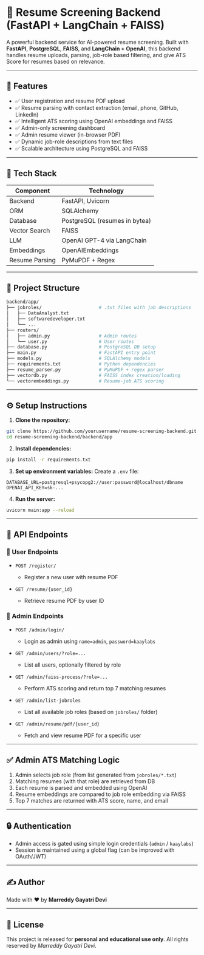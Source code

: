 # 💼 Resume Screening Backend (FastAPI + LangChain + FAISS)

A powerful backend service for AI-powered resume screening. Built with **FastAPI**, **PostgreSQL**, **FAISS**, and **LangChain + OpenAI**, this backend handles resume uploads, parsing, job-role based filtering, and give ATS Score for  resumes based on relevance.

---

## 🚀 Features

* ✅ User registration and resume PDF upload
* ✅ Resume parsing with contact extraction (email, phone, GitHub, LinkedIn)
* ✅ Intelligent ATS scoring using OpenAI embeddings and FAISS
* ✅ Admin-only screening dashboard
* ✅ Admin resume viewer (in-browser PDF)
* ✅ Dynamic job-role descriptions from text files
* ✅ Scalable architecture using PostgreSQL and FAISS

---

## 🧰 Tech Stack

| Component      | Technology                    |
| -------------- | ----------------------------- |
| Backend        | FastAPI, Uvicorn              |
| ORM            | SQLAlchemy                    |
| Database       | PostgreSQL (resumes in bytea) |
| Vector Search  | FAISS                         |
| LLM            | OpenAI GPT-4 via LangChain    |
| Embeddings     | OpenAIEmbeddings              |
| Resume Parsing | PyMuPDF + Regex               |

---

## 📁 Project Structure

```bash
backend/app/
├── jobroles/                     # .txt files with job descriptions
│   ├── DataAnalyst.txt
│   ├── softwaredeveloper.txt
│   └── ...
├── routers/
│   ├── admin.py                  # Admin routes
│   └── user.py                   # User routes
├── database.py                   # PostgreSQL DB setup
├── main.py                       # FastAPI entry point
├── models.py                     # SQLAlchemy models
├── requirements.txt              # Python dependencies
├── resume_parser.py              # PyMuPDF + regex parser
├── vectordb.py                   # FAISS index creation/loading
└── vectorembeddings.py           # Resume-job ATS scoring
```

---

## ⚙️ Setup Instructions

1. **Clone the repository:**

```bash
git clone https://github.com/yourusername/resume-screening-backend.git
cd resume-screening-backend/backend/app
```

2. **Install dependencies:**

```bash
pip install -r requirements.txt
```

3. **Set up environment variables:**
   Create a `.env` file:

```env
DATABASE_URL=postgresql+psycopg2://user:password@localhost/dbname
OPENAI_API_KEY=sk-...
```

4. **Run the server:**

```bash
uvicorn main:app --reload
```

---

## 🔌 API Endpoints

### 👤 User Endpoints

* `POST /register/`

  * Register a new user with resume PDF
* `GET /resume/{user_id}`

  * Retrieve resume PDF by user ID

### 🔐 Admin Endpoints

* `POST /admin/login/`

  * Login as admin using `name=admin`, `password=kaaylabs`
* `GET /admin/users/?role=...`

  * List all users, optionally filtered by role
* `GET /admin/faiss-process/?role=...`

  * Perform ATS scoring and return top 7 matching resumes
* `GET /admin/list-jobroles`

  * List all available job roles (based on `jobroles/` folder)
* `GET /admin/resume/pdf/{user_id}`

  * Fetch and view resume PDF for a specific user

---

## ✅ Admin ATS Matching Logic

1. Admin selects job role (from list generated from `jobroles/*.txt`)
2. Matching resumes (with that role) are retrieved from DB
3. Each resume is parsed and embedded using OpenAI
4. Resume embeddings are compared to job role embedding via FAISS
5. Top 7 matches are returned with ATS score, name, and email

---

## 🔒 Authentication

* Admin access is gated using simple login credentials (`admin` / `kaaylabs`)
* Session is maintained using a global flag (can be improved with OAuth/JWT)

---



## ✍ Author

Made with ❤ by **Marreddy Gayatri Devi**

---

## 📜 License

This project is released for **personal and educational use only**. All rights reserved by *Marreddy Gayatri Devi*.
